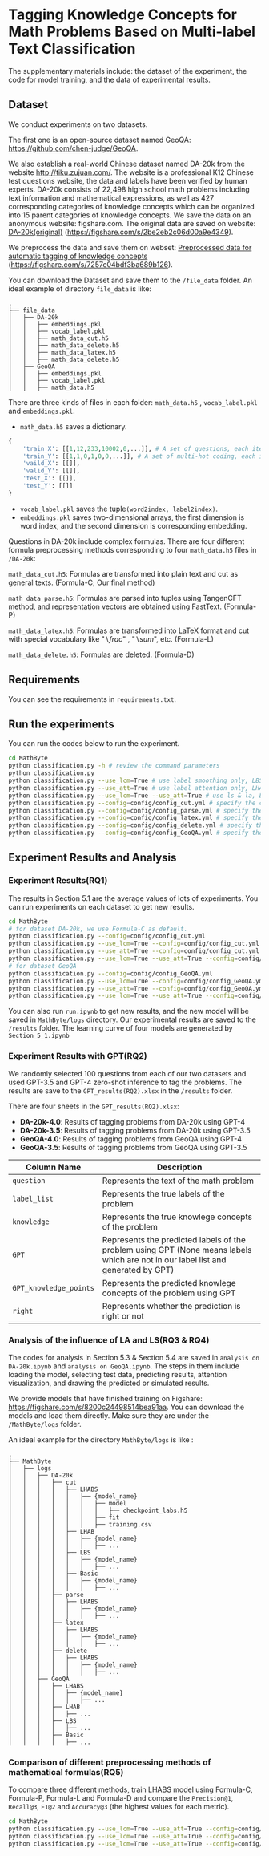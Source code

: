 # Tagging Knowledge Concepts for Math Problems Based on Multi-label Text Classification
The supplementary materials include: the dataset of the experiment, the code for model training, 
and the data of experimental results.

## Dataset
We conduct experiments on two datasets. 

The first one is an open-source dataset named GeoQA: https://github.com/chen-judge/GeoQA.

We also establish a real-world Chinese dataset named DA-20k from the website http://tiku.zujuan.com/.
The website is a professional K12 Chinese test questions website, the data and labels have been verified by human experts. DA-20k consists of 22,498 high school math problems including text 
information and mathematical expressions, as well as 427 corresponding categories of knowledge concepts which can be 
organized into 15 parent categories of knowledge concepts. We save the data on an anonymous website: figshare.com.
The original data are saved on website: [DA-20k(original)](https://figshare.com/s/2be2eb2c06d00a9e4349) (https://figshare.com/s/2be2eb2c06d00a9e4349). 

We preprocess the data and save them on webset: [Preprocessed data for automatic tagging of knowledge concepts](https://figshare.com/s/7257c04bdf3ba689b126) (https://figshare.com/s/7257c04bdf3ba689b126).

You can download the Dataset and save them to the `/file_data` folder. An ideal example of directory `file_data` is like:

```text
.
├── file_data
│   ├── DA-20k
│   │   ├── embeddings.pkl
│   │   ├── vocab_label.pkl
│   │   ├── math_data_cut.h5
│   │   ├── math_data_delete.h5
│   │   ├── math_data_latex.h5
│   │   ├── math_data_delete.h5
│   ├── GeoQA
│   │   ├── embeddings.pkl
│   │   ├── vocab_label.pkl
│   │   ├── math_data.h5
```

There are three kinds of files in each folder: `math_data.h5` , `vocab_label.pkl` and `embeddings.pkl`.

+ `math_data.h5` saves a dictionary.
```Python
{
    'train_X': [[1,12,233,10002,0,...]], # A set of questions, each item is a word_index sequence of the question, the sequence length is 120
    'train_Y': [[1,1,0,1,0,0,...]], # A set of multi-hot coding, each item is the knowledge concepts corresponding to the question
    'vaild_X': [[]], 
    'valid_Y': [[]], 
    'test_X': [[]],
    'test_Y': [[]]
}
```
+ `vocab_label.pkl` saves the tuple`(word2index, label2index)`.
+ `embeddings.pkl` saves two-dimensional arrays, the first dimension is word index, and the second dimension is corresponding embedding.

Questions in DA-20k include complex formulas. There are four different formula preprocessing methods corresponding to four `math_data.h5` files in `/DA-20k`:

`math_data_cut.h5`: Formulas are transformed into plain text and cut as general texts. (Formula-C; Our final method)

`math_data_parse.h5`: Formulas are parsed into tuples using TangenCFT method, and representation vectors are obtained using FastText. (Formula-P)

`math_data_latex.h5`: Formulas are transformed into LaTeX format and cut with special vocabulary like "$\backslash frac$" ,  "$\backslash sum$", etc. (Formula-L)

`math_data_delete.h5`: Formulas are deleted. (Formula-D)

## Requirements
You can see the requirements in `requirements.txt`.

## Run the experiments

You can run the codes below to run the experiment.
```bash
cd MathByte
python classification.py -h # review the command parameters
python classification.py
python classification.py --use_lcm=True # use label smoothing only, LBS model
python classification.py --use_att=True # use label attention only, LHAB model
python classification.py --use_lcm=True --use_att=True # use ls & la, LHABS model
python classification.py --config=config/config_cut.yml # specify the configuration file, DA-20k with Formula-C
python classification.py --config=config/config_parse.yml # specify the configuration file, DA-20k with Formula-P
python classification.py --config=config/config_latex.yml # specify the configuration file, DA-20k with Formula-L
python classification.py --config=config/config_delete.yml # specify the configuration file, DA-20k with Formula-D
python classification.py --config=config/config_GeoQA.yml # specify the configuration file, GeoQA
```

## Experiment Results and Analysis
### Experiment Results(RQ1)
The results in Section 5.1 are the average values of lots of experiments. You can run experiments on each dataset to get new results. 
```bash
cd MathByte
# for dataset DA-20k, we use Formula-C as default.
python classification.py --config=config/config_cut.yml
python classification.py --use_lcm=True --config=config/config_cut.yml
python classification.py --use_att=True --config=config/config_cut.yml 
python classification.py --use_lcm=True --use_att=True --config=config/config_cut.yml
# for dataset GeoQA
python classification.py --config=config/config_GeoQA.yml
python classification.py --use_lcm=True --config=config/config_GeoQA.yml
python classification.py --use_att=True --config=config/config_GeoQA.yml 
python classification.py --use_lcm=True --use_att=True --config=config/config_GeoQA.yml
```
You can also run `run.ipynb` to get new results, and the new model will be saved in `MathByte/logs` directory.
Our experimental results are saved to the `/results` folder.
The learning curve of four models are generated by `Section_5_1.ipynb`

### Experiment Results with GPT(RQ2)
We randomly selected 100 questions from each of our two datasets and used GPT-3.5 and GPT-4 zero-shot inference to tag the problems. The results are save to the `GPT_results(RQ2).xlsx` in the `/results` folder.

There are four sheets in the `GPT_results(RQ2).xlsx`:

- **DA-20k-4.0**: Results of tagging problems from DA-20k using GPT-4
- **DA-20k-3.5**: Results of tagging problems from DA-20k using GPT-3.5
- **GeoQA-4.0**: Results of tagging problems from GeoQA using GPT-4
- **GeoQA-3.5**: Results of tagging problems from GeoQA using GPT-3.5


| Column Name  | Description                               |
|--------------|-------------------------------------------|
| `question`   | Represents the text of the math problem   |
| `label_list` | Represents the true labels of the problem  |
| `knowledge`  | Represents the true knowlege concepts of the problem    |
| `GPT`        | Represents the predicted labels of the problem using GPT (None means labels which are not in our label list and generated by GPT) |
| `GPT_knowledge_points`  | Represents the predicted knowlege concepts of the problem using GPT |
| `right`  | Represents whether the prediction is right or not |

### Analysis of the influence of LA and LS(RQ3 & RQ4)
The codes for analysis in Section 5.3 & Section 5.4 are saved in `analysis on DA-20k.ipynb` and `analysis on GeoQA.ipynb`. The steps in them include loading the model, selecting test data, predicting results, attention visualization, and drawing the predicted or simulated results.

We provide models that have finished training on Figshare: https://figshare.com/s/8200c24498514bea91aa. 
You can download the models and load them directly. Make sure they are under the `/MathByte/logs` folder. 

An ideal example for the directory `MathByte/logs` is like :
```text
.
├── MathByte
│   ├── logs
│   │   ├── DA-20k
│   │   │   ├── cut
│   │   │   │   ├── LHABS
│   │   │   │   │   ├── {model_name}
│   │   │   │   │   │   ├── model
│   │   │   │   │   │   │   ├── checkpoint_labs.h5
│   │   │   │   │   │   ├── fit
│   │   │   │   │   │   ├── training.csv
│   │   │   │   ├── LHAB
│   │   │   │   │   ├── {model_name}
│   │   │   │   │   │   ├── ...
│   │   │   │   ├── LBS
│   │   │   │   │   ├── {model_name}
│   │   │   │   │   │   ├── ...
│   │   │   │   ├── Basic
│   │   │   │   │   ├── {model_name}
│   │   │   │   │   │   ├── ...
│   │   │   ├── parse
│   │   │   │   ├── LHABS
│   │   │   │   │   ├── {model_name}
│   │   │   │   │   │   ├── ...
│   │   │   ├── latex
│   │   │   │   ├── LHABS
│   │   │   │   │   ├── {model_name}
│   │   │   │   │   │   ├── ...
│   │   │   ├── delete
│   │   │   │   ├── LHABS
│   │   │   │   │   ├── {model_name}
│   │   │   │   │   │   ├── ...
│   │   ├── GeoQA
│   │   │   ├── LHABS
│   │   │   │   ├── {model_name}
│   │   │   │   │   ├── ...
│   │   │   ├── LHAB
│   │   │   │   ├── ...
│   │   │   ├── LBS
│   │   │   │   ├── ...
│   │   │   ├── Basic
│   │   │   │   ├── ...
```

### Comparison of different preprocessing methods of mathematical formulas(RQ5)
To compare three different methods, train LHABS model using Formula-C, Formula-P, Formula-L and Formula-D and compare the `Precision@1`, `Recall@3`, `F1@2` and `Accuracy@3` (the highest values for each metric).

```bash
cd MathByte
python classification.py --use_lcm=True --use_att=True --config=config/config_parse.yml
python classification.py --use_lcm=True --use_att=True --config=config/config_latex.yml
python classification.py --use_lcm=True --use_att=True --config=config/config_delete.yml
```